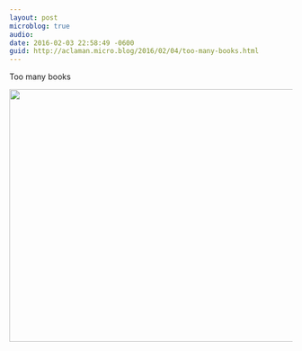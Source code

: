 ```yaml
---
layout: post
microblog: true
audio: 
date: 2016-02-03 22:58:49 -0600
guid: http://aclaman.micro.blog/2016/02/04/too-many-books.html
---
```

Too many books

<img src="http://micro.alexclaman.com/uploads/2018/c09a9f5514.jpg" width="600" height="449" />
